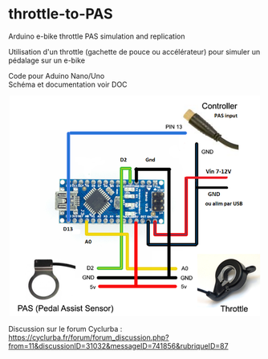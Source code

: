 # throttle-to-PAS
Arduino e-bike throttle PAS simulation and replication

Utilisation d'un throttle (gachette de pouce ou accélérateur) pour simuler un pédalage sur un e-bike

Code pour Aduino Nano/Uno<br>
Schéma et documentation voir DOC

<p align="center">
  <img src="./DOC/throttle-diagram.png" width="500" title="Arduino pinout">
</p>

Discussion sur le forum Cyclurba : <br>
https://cyclurba.fr/forum/forum_discussion.php?from=11&discussionID=31032&messageID=741856&rubriqueID=87

